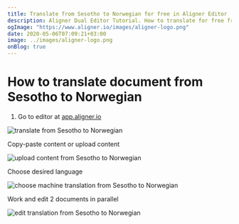 ```yaml
---
title: Translate from Sesotho to Norwegian for free in Aligner Editor
description: Aligner Dual Editor Tutorial. How to translate for free from Sesotho to Norwegian. Aligner is multilingual document management platform. 
ogImage: "https://www.aligner.io/images/aligner-logo.png"
date: 2020-05-06T07:09:21+03:00
image: ../images/aligner-logo.png
onBlog: true
---
```


# How to translate document from Sesotho to Norwegian

1. Go to editor at [app.aligner.io](https://app.aligner.io "Aligner App web page")

![translate from Sesotho to Norwegian](../aligner-blank-editor.png "translate from Sesotho to Norwegian")

Copy-paste content or upload content

![upload content from Sesotho to Norwegian](../aligner-uploaded-document.png "upload content from Sesotho to Norwegian")

Choose desired language

![choose machine translation from Sesotho to Norwegian](../aligner-language-dropdown.png "choose machine translation from Sesotho to Norwegian")

Work and edit 2 documents in parallel

![edit translation from Sesotho to Norwegian](../aligner-double-sitded-editor.png "edit translation from Sesotho to Norwegian")

